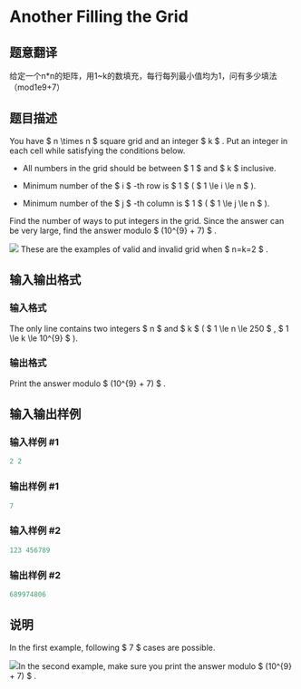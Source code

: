 # Another Filling the Grid

## 题意翻译

给定一个n*n的矩阵，用1~k的数填充，每行每列最小值均为1，问有多少填法（mod1e9+7）

## 题目描述

You have $ n \times n $ square grid and an integer $ k $ . Put an integer in each cell while satisfying the conditions below.

- All numbers in the grid should be between $ 1 $ and $ k $ inclusive.

- Minimum number of the $ i $ -th row is $ 1 $ ( $ 1 \le i \le n $ ).

- Minimum number of the $ j $ -th column is $ 1 $ ( $ 1 \le j \le n $ ).

Find the number of ways to put integers in the grid. Since the answer can be very large, find the answer modulo $ (10^{9} + 7) $ .

![](https://cdn.luogu.com.cn/upload/vjudge_pic/CF1228E/461043b230da4734e02a378fa88336fd5a76ad41.png) These are the examples of valid and invalid grid when $ n=k=2 $ .

## 输入输出格式

### 输入格式

The only line contains two integers $ n $ and $ k $ ( $ 1 \le n \le 250 $ , $ 1 \le k \le 10^{9} $ ).

### 输出格式

Print the answer modulo $ (10^{9} + 7) $ .

## 输入输出样例

### 输入样例 #1

```cpp
2 2

```
### 输出样例 #1

```cpp
7

```
### 输入样例 #2

```cpp
123 456789

```
### 输出样例 #2

```cpp
689974806

```
## 说明

In the first example, following $ 7 $ cases are possible.

![](https://cdn.luogu.com.cn/upload/vjudge_pic/CF1228E/50e0a56b2ebcb373865c65f252219c6e6fb65791.png)In the second example, make sure you print the answer modulo $ (10^{9} + 7) $ .

